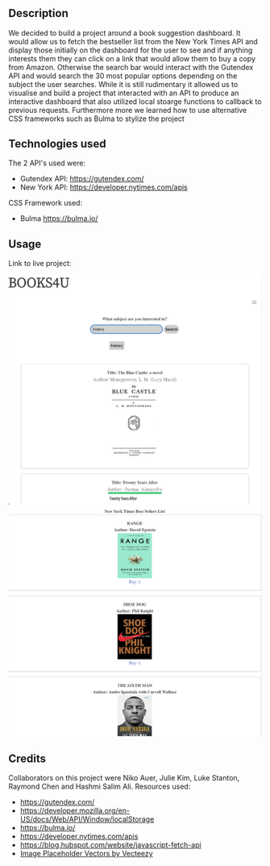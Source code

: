 # <BOOKS4U>

## Description

We decided to build a project around a book suggestion dashboard. It would allow us to fetch the bestseller list from the New York Times API and display those initially on the dashboard for the user to see and if anything interests them they can click on a link that would allow them to buy a copy from Amazon. Otherwise the search bar would interact with the Gutendex API and would search the 30 most popular options depending on the subject the user searches. While it is still rudimentary it allowed us to visualise and build a project that interacted with an API to produce an interactive dashboard that also utilized local stoarge functions to callback to previous requests. Furthermore more we learned how to use alternative CSS frameworks such as Bulma to stylize the project

## Technologies used

The 2 API's used were:

- Gutendex API: <https://gutendex.com/>
- New York API: <https://developer.nytimes.com/apis>

CSS Framework used:
- Bulma <https://bulma.io/>

## Usage

Link to live project: 

![alt text](./Main/assets/screenshots/screenshoot1.png)
![alt text](./Main/assets/screenshots/screenshot2.png)

## Credits
Collaborators on this project were Niko Auer, Julie Kim, Luke Stanton, Raymond Chen and Hashmi Salim Ali.
Resources used:
- https://gutendex.com/
- https://developer.mozilla.org/en-US/docs/Web/API/Window/localStorage
- https://bulma.io/
- https://developer.nytimes.com/apis
- https://blog.hubspot.com/website/javascript-fetch-api
- <a href="https://www.vecteezy.com/free-vector/image-placeholder">Image Placeholder Vectors by Vecteezy</a>